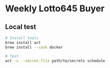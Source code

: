 # Weekly Lotto645 Buyer
## Local test
```sh
# Install tools
brew install act
brew install --cask docker

# Test
act -v --secret-file path/to/secrets schedule
```
